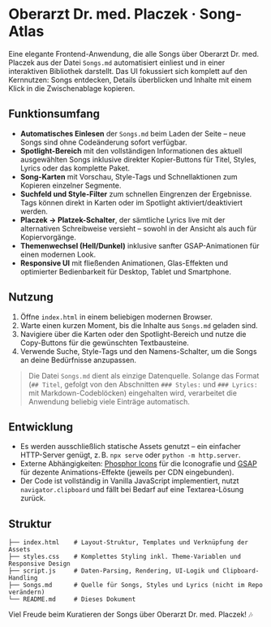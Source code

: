 # Oberarzt Dr. med. Placzek · Song-Atlas

Eine elegante Frontend-Anwendung, die alle Songs über Oberarzt Dr. med. Placzek aus der Datei `Songs.md` automatisiert einliest
und in einer interaktiven Bibliothek darstellt. Das UI fokussiert sich komplett auf den Kernnutzen: Songs entdecken, Details
überblicken und Inhalte mit einem Klick in die Zwischenablage kopieren.

## Funktionsumfang

- **Automatisches Einlesen** der `Songs.md` beim Laden der Seite – neue Songs sind ohne Codeänderung sofort verfügbar.
- **Spotlight-Bereich** mit den vollständigen Informationen des aktuell ausgewählten Songs inklusive direkter Kopier-Buttons
  für Titel, Styles, Lyrics oder das komplette Paket.
- **Song-Karten** mit Vorschau, Style-Tags und Schnellaktionen zum Kopieren einzelner Segmente.
- **Suchfeld und Style-Filter** zum schnellen Eingrenzen der Ergebnisse. Tags können direkt in Karten oder im Spotlight
  aktiviert/deaktiviert werden.
- **Placzek → Platzek-Schalter**, der sämtliche Lyrics live mit der alternativen Schreibweise versieht – sowohl in der Ansicht
  als auch für Kopiervorgänge.
- **Themenwechsel (Hell/Dunkel)** inklusive sanfter GSAP-Animationen für einen modernen Look.
- **Responsive UI** mit fließenden Animationen, Glas-Effekten und optimierter Bedienbarkeit für Desktop, Tablet und Smartphone.

## Nutzung

1. Öffne `index.html` in einem beliebigen modernen Browser.
2. Warte einen kurzen Moment, bis die Inhalte aus `Songs.md` geladen sind.
3. Navigiere über die Karten oder den Spotlight-Bereich und nutze die Copy-Buttons für die gewünschten Textbausteine.
4. Verwende Suche, Style-Tags und den Namens-Schalter, um die Songs an deine Bedürfnisse anzupassen.

> Die Datei `Songs.md` dient als einzige Datenquelle. Solange das Format (`## Titel`, gefolgt von den Abschnitten `### Styles:`
> und `### Lyrics:` mit Markdown-Codeblöcken) eingehalten wird, verarbeitet die Anwendung beliebig viele Einträge automatisch.

## Entwicklung

- Es werden ausschließlich statische Assets genutzt – ein einfacher HTTP-Server genügt, z. B. `npx serve` oder `python -m
  http.server`.
- Externe Abhängigkeiten: [Phosphor Icons](https://phosphoricons.com) für die Iconografie und [GSAP](https://greensock.com/gsap/)
  für dezente Animations-Effekte (jeweils per CDN eingebunden).
- Der Code ist vollständig in Vanilla JavaScript implementiert, nutzt `navigator.clipboard` und fällt bei Bedarf auf eine
  Textarea-Lösung zurück.

## Struktur

```
├── index.html    # Layout-Struktur, Templates und Verknüpfung der Assets
├── styles.css    # Komplettes Styling inkl. Theme-Variablen und Responsive Design
├── script.js     # Daten-Parsing, Rendering, UI-Logik und Clipboard-Handling
├── Songs.md      # Quelle für Songs, Styles und Lyrics (nicht im Repo verändern)
└── README.md     # Dieses Dokument
```

Viel Freude beim Kuratieren der Songs über Oberarzt Dr. med. Placzek! 🎶
